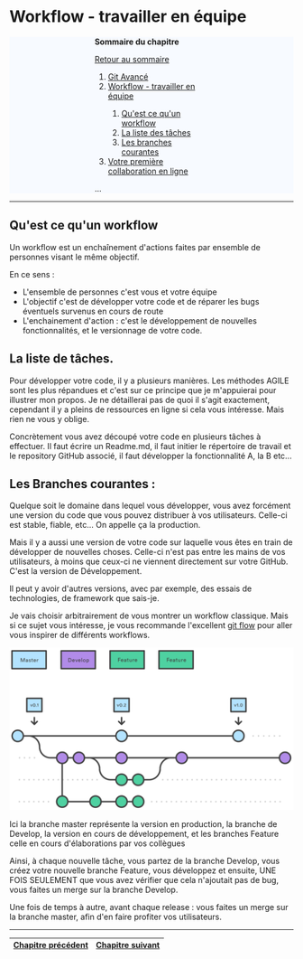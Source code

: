 # Workflow - travailler en équipe



<div id="toc_container" style="background-color: #f7faff;">
<div id="toc-wrapper" style="margin-left: auto;margin-right: auto; width: 40%;">
<p class="toc_title"><strong>Sommaire du chapitre</strong></p>
<p><a href="Readme.md">Retour au sommaire</a></p>
<ol class="toc_list" start="1">
  <li><a href="05-GitHub.md">Git Avancé</a></li>
  <li><a href="06-Workflow.md">Workflow - travailler en équipe</a></li>
  <ol>
    <li><a href="06-Workflow.md/#whatis">Qu'est ce qu'un workflow</a></li>
    <li><a href="06-Workflow.md/#tasklist">La liste des tâches</a></li>
    <li><a href="06-Workflow.md/#branches">Les branches courantes</a></li>
  </ol>
  <li><a href="07-FirstContribution.md">Votre première collaboration en ligne</a></li>
</ol>
<p>...</p>
</div>
</div>


------


## Qu'est ce qu'un workflow <a id="whatis"></a>

Un workflow est un enchaînement d'actions faites par ensemble de personnes visant le même objectif.

En ce sens : 

- L'ensemble de personnes c'est vous et votre équipe
- L'objectif c'est de développer votre code et de réparer les bugs éventuels survenus en cours de route
- L'enchainement d'action : c'est le développement de nouvelles fonctionnalités, et le versionnage de votre code.



## La liste de tâches. <a id="tasklist"></a>

Pour développer votre code, il y a plusieurs manières. Les méthodes AGILE sont les plus répandues et c'est sur ce principe que je m'appuierai pour illustrer mon propos. Je ne détaillerai pas de quoi il s'agit exactement, cependant il y a pleins de ressources en ligne si cela vous intéresse. Mais rien ne vous y oblige.

Concrètement vous avez découpé votre code en plusieurs tâches à effectuer. Il faut écrire un Readme.md, il faut initier le répertoire de travail et le repository GitHub associé, il faut développer la fonctionnalité A, la B etc...



## Les Branches courantes : <a id="branches"></a>

Quelque soit le domaine dans lequel vous développer, vous avez forcément une version du code que vous pouvez distribuer à vos utilisateurs. Celle-ci est stable, fiable, etc...  On appelle ça la production.

Mais il y a aussi une version de votre code sur laquelle vous êtes en train de développer de nouvelles choses. Celle-ci n'est pas entre les mains de vos utilisateurs, à moins que ceux-ci ne viennent directement sur votre GitHub. C'est la version de Développement.

Il peut y avoir d'autres versions, avec par exemple, des essais de technologies, de framework que sais-je.



Je vais choisir arbitrairement de vous montrer un workflow classique. Mais si ce sujet vous intéresse, je vous recommande l'excellent [git flow](https://fr.atlassian.com/git/tutorials/comparing-workflows/gitflow-workflow) pour aller vous inspirer de différents workflows.



![02github_15](/pictures/gitflow.svg)



Ici la branche master représente la version en production, la branche de Develop, la version en cours de développement, et les branches Feature celle en cours d'élaborations par vos collègues



Ainsi, à chaque nouvelle tâche, vous partez de la branche Develop, vous créez votre nouvelle branche Feature, vous développez et ensuite, UNE FOIS SEULEMENT que vous avez vérifier que cela n'ajoutait pas de bug, vous faites un merge sur la branche Develop.

Une fois de temps à autre, avant chaque release : vous faites un merge sur la branche master, afin d'en faire profiter vos utilisateurs.


------


| <a href="05-GitAdvanced.md">Chapitre précédent</a>  | <a href="07-FirstContribution.md">Chapitre suivant</a> | 
|:-------------------:|:----------------:|
